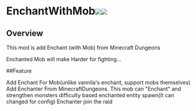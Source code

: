 # EnchantWithMob[![](http://cf.way2muchnoise.eu/versions/enchantwithmob.svg)](https://www.curseforge.com/minecraft/mc-mods/enchantwithmob)[![](http://cf.way2muchnoise.eu/short_enchantwithmob_downloads.svg)](https://www.curseforge.com/minecraft/mc-mods/enchantwithmob/files)

## Overview
This mod is add Enchant (with Mob) from Minecraft Dungeons

Enchanted Mob will make Harder for fighting...

##Feature

Add Enchant For Mob(unlike vannila's enchant, support mobs themselves)
Add Enchanter From MinecraftDungeons. This mob can "Enchant" and strengthen monsters
difficulty based enchanted entity spawn(It can changed for config)
Enchanter join the raid
